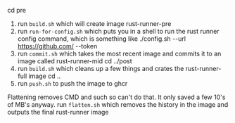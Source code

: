 cd pre
1. run `build.sh` which will create image rust-runner-pre
2. run `run-for-config.sh` which puts you in a shell to run the rust runner config command, which is something like ./config.sh --url https://github.com/<your github user or org> --token <your token>
3. run `commit.sh` which takes the most recent image and commits it to an image called rust-runner-mid
cd ../post
4. run `build.sh` which cleans up a few things and crates the rust-runner-full image
cd ..
5. run `push.sh` to push the image to ghcr

Flattening removes CMD and such so can't do that. It only saved a few 10's of MB's anyway.
run `flatten.sh` which removes the history in the image and outputs the final rust-runner image

